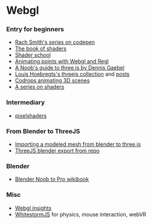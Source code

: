 # Webgl
### Entry for beginners
- [Rach Smith's series on codepen](https://codepen.io/rachsmith/post/beginning-with-3d-webgl-pt-1-the-scene)
- [The book of shaders](https://thebookofshaders.com/)
- [Shader school](https://github.com/stackgl/shader-school)
- [Animating points with Webgl and Regl](http://peterbeshai.com/beautifully-animate-points-with-webgl-and-regl.html)
- [A Noob's guide to three.js by Dennis Gaebel](https://webdesign.tutsplus.com/tutorials/a-noobs-guide-to-threejs--cms-28639)
- [Louis Hoebregts's threejs collection](https://codepen.io/collection/DrxLEd/) and [posts](http://mamboleoo.be/learnThree/)
- [Codrops animating 3D scenes](https://tympanus.net/codrops/2016/04/26/the-aviator-animating-basic-3d-scene-threejs/)
- [A series on shaders](https://medium.com/@Zadvorsky/into-vertex-shaders-594e6d8cd804)

### Intermediary
- [pixelshaders](http://pixelshaders.com)

### From Blender to ThreeJS
- [Importing a modeled mesh from blender to three.js](https://www.jonathan-petitcolas.com/2015/07/27/importing-blender-modelized-mesh-in-threejs.html)
- [ThreeJS blender export from repo](https://github.com/mrdoob/three.js/tree/master/utils/exporters/blender)


### Blender
- [Blender Noob to Pro wikibook](https://en.wikibooks.org/wiki/Blender_3D:_Noob_to_Pro#Table_of_Contents)


### Misc
- [Webgl insights](http://webglinsights.com/)
- [WhitestormJS](http://whsjs.io) for physics, mouse interaction, webVR
